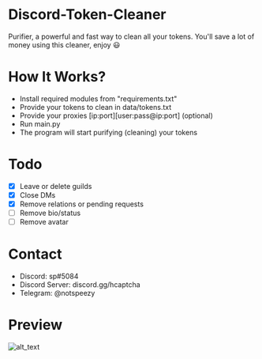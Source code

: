 # Discord-Token-Cleaner
Purifier, a powerful and fast way to clean all your tokens. You'll save a lot of money using this cleaner, enjoy ‎😃
# How It Works?
- Install required modules from "requirements.txt"
- Provide your tokens to clean in data/tokens.txt
- Provide your proxies [ip:port][user:pass@ip:port] (optional)
- Run main.py
- The program will start purifying (cleaning) your tokens
# Todo
- [x] Leave or delete guilds
- [x] Close DMs
- [x] Remove relations or pending requests
- [ ] Remove bio/status
- [ ] Remove avatar
# Contact
- Discord: sp#5084
- Discord Server: discord.gg/hcaptcha
- Telegram: @notspeezy
# Preview 
![alt_text](https://iili.io/wVW4P1.gif)
